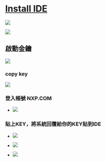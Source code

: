 # [Install IDE](https://www.nxp.com/)

![](https://i.imgur.com/2sXyMdv.jpg)
 
![](https://i.imgur.com/Du6Y9pz.jpg)

## 啟動金鑰


![](https://i.imgur.com/eR3OIKw.png)

### copy key

![](https://i.imgur.com/afOie0v.png)

### 登入帳號 NXP.COM 

* ![](https://i.imgur.com/ApBNWdX.png)

### 貼上KEY，將系統回覆給你的KEY貼到IDE

* ![](https://i.imgur.com/SDRtBmM.png)

* ![](https://i.imgur.com/GWfV58L.png)

* ![](https://i.imgur.com/OM4iHWo.png)
